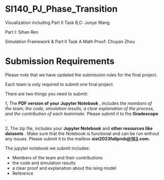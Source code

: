# SI140_PJ_Phase_Transition

Visualization including Part II Task B,C: Junye Wang

Part I: Sihan Ren

Simulation Framework & Part II Task A Math Proof: Chuyan Zhou

# Submission Requirements

Please note that we have updated the submission rules for the final project.

Each team is only required to submit one final project.

There are two things you need to submit:

1, The **PDF version of your**  **Jupyter Notebook** , includes *the members of the team, the code, simulation results, a clear explanation of the process, and the contribution of each teammate.*  Please submit it to the  **Gradescope** .

2, The zip file, includes your **Jupyter Notebook** and **other resources like datasets** .  Make sure that the Notebook is functional and can be run without any issues. Please submit it to the mailbox  **sist2023fallprob[@163](163).com.**


The jupyter notebook we submit includes:

+ Members of the team and their contributions
+ the code
  and simulation results
+ a clear proof and explanation about the ising model
+ Reference
